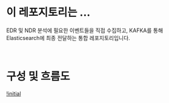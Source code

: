 # 이 레포지토리는 ...

EDR 및 NDR 분석에 필요한 이벤트들을 직접 수집하고, KAFKA를 통해 Elasticsearch에 최종 전달하는 통합 레포지토리입니다. 

<br>

# 구성 및 흐름도

[!initial](https://github.com/lastime1650/EDR_NDR__event_collector/blob/main/images/Collector.png)